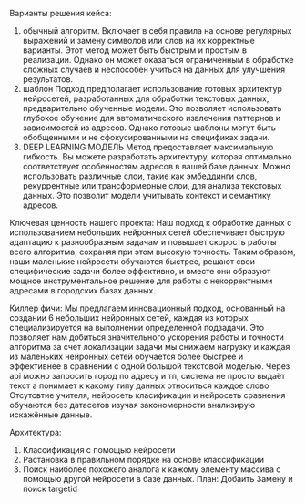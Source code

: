 Варианты решения кейса:
1) обычный алгоритм.
   Включает в себя правила на основе регулярных выражений и замену символов или слов на их корректные варианты. Этот метод может быть быстрым и  простым в реализации.
   Однако он может оказаться ограниченным в обработке сложных случаев и неспособен учиться на данных для улучшения результатов.
3) шаблон
   Подход предполагает использование готовых архитектур нейросетей, разработанных для обработки текстовых данных, предварительно обученные модели.
   Это позволяет использовать глубокое обучение для автоматического извлечения паттернов и зависимостей из адресов. Однако готовые шаблоны могут быть обобщенными и не сфокусированными на спецификах задачи.
5) DEEP LEARNING МОДЕЛЬ
    Метод предоставляет максимальную гибкость. Вы можете разработать архитектуру, которая оптимально соответствует особенностям адресов в вашей базе данных.
   Можно использовать различные слои, такие как эмбеддинги слов, рекуррентные или трансформерные слои, для анализа текстовых данных. Это позволит модели учитывать контекст и семантику адресов.
   
Ключевая ценность нашего проекта:
Наш подход к обработке данных с использованием небольших нейронных сетей обеспечивает быструю адаптацию к разнообразным задачам и повышает скорость работы всего алгоритма, сохраняя при этом высокую точность.
Таким образом, наши маленькие нейросети обучаются быстрее, решают свои специфические задачи более эффективно, и вместе они образуют мощное инструментальное решение для работы с некорректными адресами в городских базах данных.

Киллер фичи:
Мы предлагаем инновационный подход, основанный на создании 6 небольших нейронных сетей, каждая из которых специализируется на выполнении определенной подзадачи. Это позволяет нам добиться значительного ускорения работы и точности алгоритма за счет локализации задачи мы снижаем нагрузку и каждая из маленьких нейронных сетей обучается более быстрее и эффективнее в сравнении с одной большой текстовой моделью.
Через арі можно запросить город по адресу и тп, система не просто выдаёт текст а понимает к какому типу данных относиться каждое слово
Отсутсвтие учителя, нейросеть класификации и нейросеть сравнения обучаются без датасетов изучая закономерности анализирую искажённые данные.

Архитектура:
1) Классификация с помощью нейросети
2) Растановка в правильном порядке на основе классификации
3) Поиск наиболее похожего аналога к кажому элементу массива с помощью другой нейросети в базе данных.
План: Добаить Замену и поиск targetid
